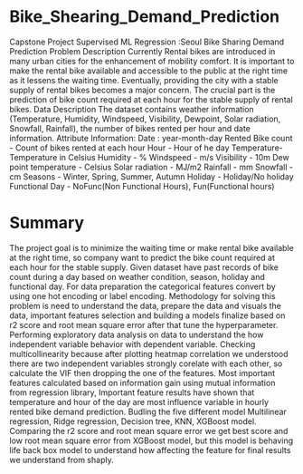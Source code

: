 # Bike_Shearing_Demand_Prediction
Capstone Project Supervised ML Regression :Seoul Bike Sharing Demand Prediction
Problem Description
Currently Rental bikes are introduced in many urban cities for the enhancement of mobility comfort. It is important to make the rental bike available and accessible to the public at the right time as it lessens the waiting time. Eventually, providing the city with a stable supply of rental bikes becomes a major concern. The crucial part is the prediction of bike count required at each hour for the stable supply of rental bikes.
Data Description
The dataset contains weather information (Temperature, Humidity, Windspeed, Visibility, Dewpoint, Solar radiation, Snowfall, Rainfall), the number of bikes rented per hour and date information.
Attribute Information:
Date : year-month-day
Rented Bike count - Count of bikes rented at each hour
Hour - Hour of he day
Temperature-Temperature in Celsius
Humidity - %
Windspeed - m/s
Visibility - 10m
Dew point temperature - Celsius
Solar radiation - MJ/m2
Rainfall - mm
Snowfall - cm
Seasons - Winter, Spring, Summer, Autumn
Holiday - Holiday/No holiday
Functional Day - NoFunc(Non Functional Hours), Fun(Functional hours)


# Summary
The project goal is to minimize the waiting time or make rental bike available at the right time, so company want to predict the bike count required at each hour for the stable supply. Given dataset have past records of bike count during a day based on weather condition, season, holiday and functional day. For data preparation the categorical features convert by using one hot encoding or label encoding.
      Methodology for solving this problem is need to understand the data, prepare the data and visuals the data, important features selection and building a models finalize based on r2 score and root mean square error after that tune the hyperparameter.
     Performing exploratory data analysis on data to understand the how independent variable behavior with dependent variable. Checking multicollinearity because after plotting heatmap correlation we understood there are two independent variables strongly corelate with each other, so calculate the VIF then dropping the one of the features.  Most important features calculated based on information gain using mutual information from regression library, Important feature results have shown that temperature and hour of the day are most influence variable in hourly rented bike demand prediction.
    Budling the five different model Multilinear regression, Ridge regression, Decision tree, KNN, XGBoost model. Comparing the r2 score and root mean square error we get best score and low root mean square error from XGBoost model, but this model is behaving life back box model to understand how affecting the feature for final results we understand from shaply.
